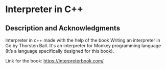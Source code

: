 # Interpreter in C++

## Description and Acknowledgments

   Interpreter in c++ made with the help of the book Writing an interpreter in Go by Thorsten Ball. It's an interpreter for Monkey programming language (It’s a language specifically
designed for this book). <br />

Link for the book: https://interpreterbook.com/ <br />
